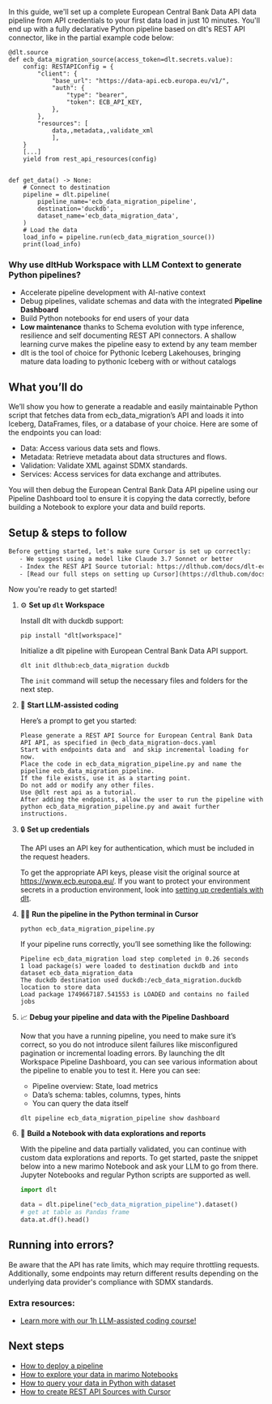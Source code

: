 In this guide, we'll set up a complete European Central Bank Data API data pipeline from API credentials to your first data load in just 10 minutes. You'll end up with a fully declarative Python pipeline based on dlt's REST API connector, like in the partial example code below:

```python-outcome
@dlt.source
def ecb_data_migration_source(access_token=dlt.secrets.value):
    config: RESTAPIConfig = {
        "client": {
            "base_url": "https://data-api.ecb.europa.eu/v1/",
            "auth": {
                "type": "bearer",
                "token": ECB_API_KEY,
            },
        },
        "resources": [
            data,,metadata,,validate_xml
            ],
    }
    [...]
    yield from rest_api_resources(config)


def get_data() -> None:
    # Connect to destination
    pipeline = dlt.pipeline(
        pipeline_name='ecb_data_migration_pipeline',
        destination='duckdb',
        dataset_name='ecb_data_migration_data', 
    )
    # Load the data
    load_info = pipeline.run(ecb_data_migration_source())
    print(load_info) 
```

### Why use dltHub Workspace with LLM Context to generate Python pipelines?

- Accelerate pipeline development with AI-native context
- Debug pipelines, validate schemas and data with the integrated **Pipeline Dashboard**
- Build Python notebooks for end users of your data
- **Low maintenance** thanks to Schema evolution with type inference, resilience and self documenting REST API connectors. A shallow learning curve makes the pipeline easy to extend by any team member
- dlt is the tool of choice for Pythonic Iceberg Lakehouses, bringing mature data loading to pythonic Iceberg with or without catalogs

## What you’ll do

We’ll show you how to generate a readable and easily maintainable Python script that fetches data from ecb_data_migration’s API and loads it into Iceberg, DataFrames, files, or a database of your choice. Here are some of the endpoints you can load:

- Data: Access various data sets and flows.
- Metadata: Retrieve metadata about data structures and flows.
- Validation: Validate XML against SDMX standards.
- Services: Access services for data exchange and attributes.

You will then debug the European Central Bank Data API pipeline using our Pipeline Dashboard tool to ensure it is copying the data correctly, before building a Notebook to explore your data and build reports.

## Setup & steps to follow

```default
Before getting started, let's make sure Cursor is set up correctly:
   - We suggest using a model like Claude 3.7 Sonnet or better
   - Index the REST API Source tutorial: https://dlthub.com/docs/dlt-ecosystem/verified-sources/rest_api/ and add it to context as **@dlt rest api**
   - [Read our full steps on setting up Cursor](https://dlthub.com/docs/dlt-ecosystem/llm-tooling/cursor-restapi#23-configuring-cursor-with-documentation)
```

Now you're ready to get started!

1. ⚙️ **Set up `dlt` Workspace**
    
    Install dlt with duckdb support:
    ```shell
    pip install "dlt[workspace]"
    ```

    Initialize a dlt pipeline with European Central Bank Data API support.
    ```shell
    dlt init dlthub:ecb_data_migration duckdb
    ```

    The `init` command will setup the necessary files and folders for the next step.
    
2. 🤠 **Start LLM-assisted coding**
    
    Here’s a prompt to get you started:
    
    ```prompt
    Please generate a REST API Source for European Central Bank Data API API, as specified in @ecb_data_migration-docs.yaml 
    Start with endpoints data and  and skip incremental loading for now. 
    Place the code in ecb_data_migration_pipeline.py and name the pipeline ecb_data_migration_pipeline. 
    If the file exists, use it as a starting point. 
    Do not add or modify any other files. 
    Use @dlt rest api as a tutorial. 
    After adding the endpoints, allow the user to run the pipeline with python ecb_data_migration_pipeline.py and await further instructions.
    ```

    
3. 🔒 **Set up credentials** 
    
    The API uses an API key for authentication, which must be included in the request headers.
    
    To get the appropriate API keys, please visit the original source at https://www.ecb.europa.eu/.
    If you want to protect your environment secrets in a production environment, look into [setting up credentials with dlt](https://dlthub.com/docs/walkthroughs/add_credentials).
    
4. 🏃‍♀️ **Run the pipeline in the Python terminal in Cursor**
    
    ```shell
    python ecb_data_migration_pipeline.py
    ```
    
    If your pipeline runs correctly, you’ll see something like the following:
    
    ```shell
    Pipeline ecb_data_migration load step completed in 0.26 seconds
    1 load package(s) were loaded to destination duckdb and into dataset ecb_data_migration_data
    The duckdb destination used duckdb:/ecb_data_migration.duckdb location to store data
    Load package 1749667187.541553 is LOADED and contains no failed jobs
    ```
    
5. 📈 **Debug your pipeline and data with the Pipeline Dashboard**

    Now that you have a running pipeline, you need to make sure it’s correct, so you do not introduce silent failures like misconfigured pagination or incremental loading errors. By launching the dlt Workspace Pipeline Dashboard, you can see various information about the pipeline to enable you to test it. Here you can see:
    - Pipeline overview: State, load metrics
    - Data’s schema: tables, columns, types, hints
    - You can query the data itself
    
    ```shell
    dlt pipeline ecb_data_migration_pipeline show dashboard
    ```
    
6. 🐍 **Build a Notebook with data explorations and reports**

    With the pipeline and data partially validated, you can continue with custom data explorations and reports. To get started, paste the snippet below into a new marimo Notebook and ask your LLM to go from there. Jupyter Notebooks and regular Python scripts are supported as well.

    
    ```python
    import dlt

   data = dlt.pipeline("ecb_data_migration_pipeline").dataset()
   # get at table as Pandas frame
   data.at.df().head()
    ```

## Running into errors?

Be aware that the API has rate limits, which may require throttling requests. Additionally, some endpoints may return different results depending on the underlying data provider's compliance with SDMX standards.

### Extra resources:

- [Learn more with our 1h LLM-assisted coding course!](https://www.youtube.com/watch?v=GGid70rnJuM)

## Next steps

- [How to deploy a pipeline](https://dlthub.com/docs/walkthroughs/deploy-a-pipeline)
- [How to explore your data in marimo Notebooks](https://dlthub.com/docs/general-usage/dataset-access/marimo)
- [How to query your data in Python with dataset](https://dlthub.com/docs/general-usage/dataset-access/dataset)
- [How to create REST API Sources with Cursor](https://dlthub.com/docs/dlt-ecosystem/llm-tooling/cursor-restapi)
